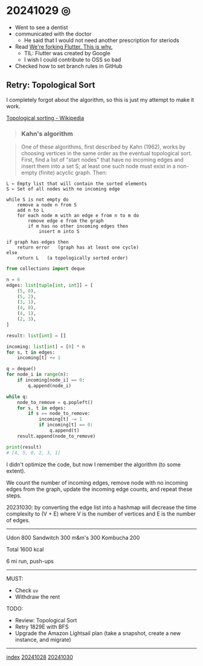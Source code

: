 <head><meta name="viewport" content="width=device-width, initial-scale=1.0, user-scalable=yes" /><meta charset="UTF-8"></head>

# 20241029 ◎

- Went to see a dentist
- communicated with the doctor
	- He said that I would not need another prescription for steriods
- Read [We\'re forking Flutter. This is why.](https://flutterfoundation.dev/blog/posts/we-are-forking-flutter-this-is-why/)
	- TIL: Flutter was created by Google
	- I wish I could contribute to OSS so bad
- Checked how to set branch rules in GitHub

## Retry: Topological Sort

I completely forgot about the algorithm, so this is just my attempt to make it work.

[Topological sorting - Wikipedia](https://en.wikipedia.org/wiki/Topological_sorting)

> ### Kahn's algorithm

> One of these algorithms, first described by Kahn (1962), works by choosing vertices in the same order as the eventual topological sort. First, find a list of "start nodes" that have no incoming edges and insert them into a set S; at least one such node must exist in a non-empty (finite) acyclic graph. Then:

```
L ← Empty list that will contain the sorted elements
S ← Set of all nodes with no incoming edge

while S is not empty do
    remove a node n from S
    add n to L
    for each node m with an edge e from n to m do
        remove edge e from the graph
        if m has no other incoming edges then
            insert m into S

if graph has edges then
    return error   (graph has at least one cycle)
else
    return L   (a topologically sorted order)
```

```python
from collections import deque

n = 6
edges: list[tuple[int, int]] = [
    (5, 0),
    (5, 2),
    (3, 1),
    (4, 0),
    (4, 1),
    (2, 3),
]

result: list[int] = []

incoming: list[int] = [0] * n
for s, t in edges:
    incoming[t] += 1

q = deque()
for node_i in range(n):
    if incoming[node_i] == 0:
        q.append(node_i)

while q:
    node_to_remove = q.popleft()
    for s, t in edges:
        if s == node_to_remove:
            incoming[t] -= 1
            if incoming[t] == 0:
                q.append(t)
    result.append(node_to_remove)

print(result)
# [4, 5, 0, 2, 3, 1]
```

I didn\'t optimize the code, but now I remember the algorithm (to some extent).

We count the number of incoming edges, remove node with no incoming edges from the graph, update the incoming edge counts, and repeat these steps.

20231030: by converting the edge list into a hashmap will decrease the time complexity to (V + E) where V is the number of vertices and E is the number of edges.

---

Udon 800
Sandwitch 300
m&m\'s 300
Kombucha 200

Total 1600 kcal

6 mi run, push-ups

---

MUST:

- Check `uv`
- Withdraw the rent

TODO:

- Review: Topological Sort
- Retry 1829E with BFS
- Upgrade the Amazon Lightsail plan (take a snapshot, create a new instance, and migrate)

---

[index](../../index.html)
[20241028](20241028.html)
[20241030](20241030.html)
